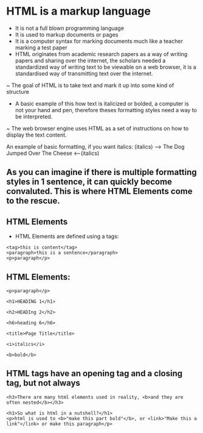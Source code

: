 # HTML is a markup language

- It is not a full blown programming language
- It is used to markup documents or pages
- It is a computer syntax for marking documents much like a teacher marking a test paper
- HTML originates from academic research papers as a way of writing papers and sharing over the internet, the scholars needed a standardized way of writing text to be viewable on a web browser, it is a standardised way of transmitting text over the internet.

~ The goal of HTML is to take text and mark it up into some kind of structure

- A basic example of this how text is italicized or bolded, a computer is not your hand and pen, therefore theses formatting styles need a way to be interpreted.

~ The web browser engine uses HTML as a set of instructions on how to display the text content.

An example of basic formatting, if you want italics:
(italics) --> The Dog Jumped Over The Cheese <--(italics)

## As you can imagine if there is multiple formatting styles in 1 sentence, it can quickly become convaluted. This is where HTML Elements come to the rescue.

## HTML Elements

- HTML Elements are defined using a tags:

```
<tag>this is content</tag>
<paragraph>this is a sentence</paragraph>
<p>paragraph</p>
```

## HTML Elements:

```
<p>paragraph</p>

<h1>HEADING 1</h1>

<h2>HEADIng 2</h2>

<h6>heading 6</h6>

<title>Page Title</title>

<i>italics</i>

<b>bold</b>
```

## HTML tags have an opening tag and a closing tag, but not always

```
<h3>There are many html elements used in reality, <b>and they are often nested</b></h3>

<h1>So what is html in a nutshell?</h1>
<p>html is used to <b>"make this part bold"</b>, or <link>"Make this a link"</link> or make this paragraph</p>
```